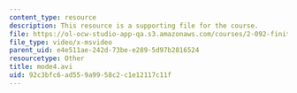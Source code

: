 ```yaml
---
content_type: resource
description: This resource is a supporting file for the course.
file: https://ol-ocw-studio-app-qa.s3.amazonaws.com/courses/2-092-finite-element-analysis-of-solids-and-fluids-i-fall-2009/92c3bfc6ad559a9958c2c1e12117c11f_mode4.avi
file_type: video/x-msvideo
parent_uid: e4e511ae-242d-73be-e289-5d97b2816524
resourcetype: Other
title: mode4.avi
uid: 92c3bfc6-ad55-9a99-58c2-c1e12117c11f
---
```

